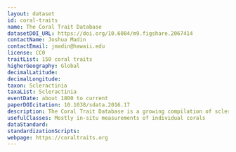 ```yaml
---
layout: dataset
id: coral-traits
name: The Coral Trait Database
datasetDOI_URL: https://doi.org/10.6084/m9.figshare.2067414
contactName: Joshua Madin
contactEmail: jmadin@hawaii.edu
license: CC0
traitList: 150 coral traits
higherGeography: Global
decimalLatitude:
decimalLongitude:
taxon: Scleractinia
taxaList: Scleractinia
eventDate: about 1800 to current
paperDOIcitation: 10.1038/sdata.2016.17
description: The Coral Trait Database is a growing compilation of scleractinian coral life history trait, phylogenetic and biogeographic data. As of today, there are 68494 coral observations with 106462 trait entries of 158 traits for 1548 coral species in the database. Most of these entries are for shallow-water, reef-building species.
usefulClasses: Mostly in-situ measurements of individual corals
dataStandard: 
standardizationScripts: 
webpage: https://coraltraits.org
---
```

